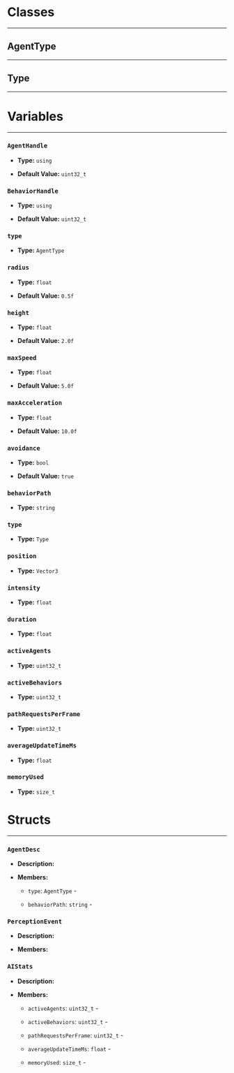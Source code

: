 # Classes
---

## AgentType
---



## Type
---




# Variables
---

### `AgentHandle`

- **Type:** `using`

- **Default Value:** `uint32_t`



### `BehaviorHandle`

- **Type:** `using`

- **Default Value:** `uint32_t`



### `type`

- **Type:** `AgentType`



### `radius`

- **Type:** `float`

- **Default Value:** `0.5f`



### `height`

- **Type:** `float`

- **Default Value:** `2.0f`



### `maxSpeed`

- **Type:** `float`

- **Default Value:** `5.0f`



### `maxAcceleration`

- **Type:** `float`

- **Default Value:** `10.0f`



### `avoidance`

- **Type:** `bool`

- **Default Value:** `true`



### `behaviorPath`

- **Type:** `string`



### `type`

- **Type:** `Type`



### `position`

- **Type:** `Vector3`



### `intensity`

- **Type:** `float`



### `duration`

- **Type:** `float`



### `activeAgents`

- **Type:** `uint32_t`



### `activeBehaviors`

- **Type:** `uint32_t`



### `pathRequestsPerFrame`

- **Type:** `uint32_t`



### `averageUpdateTimeMs`

- **Type:** `float`



### `memoryUsed`

- **Type:** `size_t`




# Structs
---

### `AgentDesc`

- **Description:** 

- **Members:**

  - `type`: `AgentType` - 

  - `behaviorPath`: `string` - 



### `PerceptionEvent`

- **Description:** 

- **Members:**



### `AIStats`

- **Description:** 

- **Members:**

  - `activeAgents`: `uint32_t` - 

  - `activeBehaviors`: `uint32_t` - 

  - `pathRequestsPerFrame`: `uint32_t` - 

  - `averageUpdateTimeMs`: `float` - 

  - `memoryUsed`: `size_t` - 


